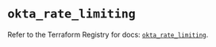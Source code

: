 # `okta_rate_limiting`

Refer to the Terraform Registry for docs: [`okta_rate_limiting`](https://registry.terraform.io/providers/okta/okta/4.8.1/docs/resources/rate_limiting).
